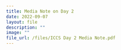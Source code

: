 ```yaml
---
title: Media Note on Day 2
date: 2022-09-07
layout: file
description: ""
image: ""
file_url: /files/ICCS Day 2 Media Note.pdf
---
```

